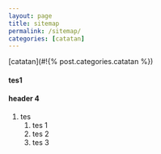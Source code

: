 ```yaml
---
layout: page
title: sitemap
permalink: /sitemap/
categories: [catatan]
---
```


[catatan](#!{% post.categories.catatan %})

#### tes1

#### header 4
1. tes
    1. tes 1
    1. tes 2
    1. tes 3